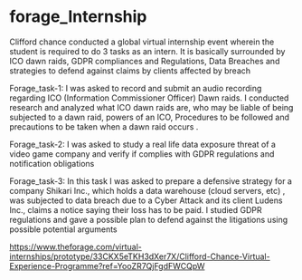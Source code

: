 # forage_Internship
Clifford chance conducted a global virtual internship event wherein the student is required to do 3 tasks as an intern. It is basically surrounded by ICO dawn raids, GDPR compliances and Regulations, Data Breaches and strategies to defend against claims by clients affected by breach



Forage_task-1:
I was asked to record and submit an audio recording regarding ICO (Information Commissioner Officer) Dawn raids. I conducted research and analyzed what ICO dawn raids are, who may be liable of being subjected to a dawn raid, powers of an ICO, Procedures to be followed and precautions to be taken when a dawn raid occurs .

Forage_task-2:
I was asked to study a real life data exposure threat of a video game company and verify if complies with GDPR regulations and notification obligations 

Forage_task-3:
In this task I was asked to prepare a defensive strategy for a company Shikari Inc., which holds a data warehouse (cloud servers, etc) , was subjected to data breach due to a Cyber Attack and its client Ludens Inc., claims a notice saying their loss has to be paid. I studied GDPR regulations and gave a possible plan to defend against the litigations using possible potential arguments



https://www.theforage.com/virtual-internships/prototype/33CKX5eTKH3dXer7X/Clifford-Chance-Virtual-Experience-Programme?ref=YooZR7QjFgdFWCQpW

